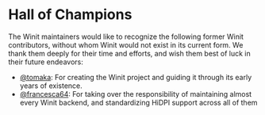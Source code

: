 # Hall of Champions

The Winit maintainers would like to recognize the following former Winit
contributors, without whom Winit would not exist in its current form. We thank
them deeply for their time and efforts, and wish them best of luck in their
future endeavors:

-   [@tomaka]: For creating the Winit project and guiding it through its early
    years of existence.
-   [@francesca64]: For taking over the responsibility of maintaining almost
    every Winit backend, and standardizing HiDPI support across all of them

[@tomaka]: https://github.com/tomaka
[@francesca64]: https://github.com/francesca64
